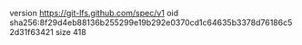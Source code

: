 version https://git-lfs.github.com/spec/v1
oid sha256:8f29d4eb88136b255299e19b292e0370cd1c64635b3378d76186c52d31f63421
size 418
